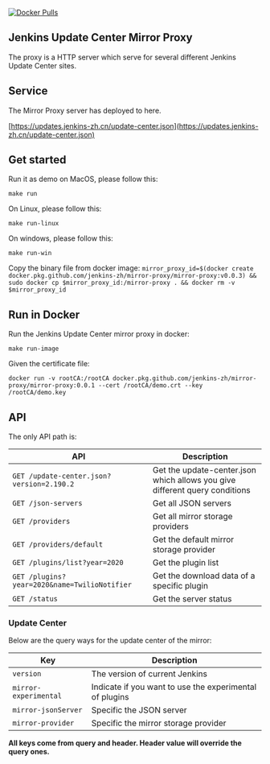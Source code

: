 [![Docker Pulls](https://img.shields.io/docker/pulls/jenkinszh/mirror-proxy.svg)](https://hub.docker.com/r/jenkinszh/mirror-proxy/tags)

## Jenkins Update Center Mirror Proxy

The proxy is a HTTP server which serve for several different Jenkins Update Center sites.

## Service

The Mirror Proxy server has deployed to here.

[https://updates.jenkins-zh.cn/update-center.json](https://updates.jenkins-zh.cn/update-center.json)

## Get started

Run it as demo on MacOS, please follow this:

`make run`

On Linux, please follow this:

`make run-linux`

On windows, please follow this:

`make run-win`

Copy the binary file from docker image:
`mirror_proxy_id=$(docker create docker.pkg.github.com/jenkins-zh/mirror-proxy/mirror-proxy:v0.0.3) && sudo docker cp $mirror_proxy_id:/mirror-proxy . && docker rm -v $mirror_proxy_id`

## Run in Docker

Run the Jenkins Update Center mirror proxy in docker:

`make run-image`

Given the certificate file:

`docker run -v rootCA:/rootCA docker.pkg.github.com/jenkins-zh/mirror-proxy/mirror-proxy:0.0.1 --cert /rootCA/demo.crt --key /rootCA/demo.key`

## API

The only API path is:

|API|Description|
|---|---|
| `GET /update-center.json?version=2.190.2`|Get the update-center.json which allows you give different query conditions|
| `GET /json-servers`|Get all JSON servers|
| `GET /providers`|Get all mirror storage providers|
| `GET /providers/default`|Get the default mirror storage provider|
| `GET /plugins/list?year=2020` | Get the plugin list |
| `GET /plugins?year=2020&name=TwilioNotifier` | Get the download data of a specific plugin |
| `GET /status` | Get the server status |

### Update Center

Below are the query ways for the update center of the mirror:

|Key|Description|
|---|---|
|`version`|The version of current Jenkins|
|`mirror-experimental`|Indicate if you want to use the experimental of plugins|
|`mirror-jsonServer`|Specific the JSON server|
|`mirror-provider`|Specific the mirror storage provider|

**All keys come from query and header. Header value will override the query ones.**
